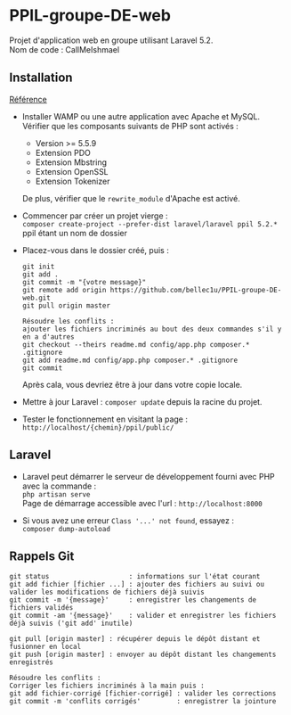 # PPIL-groupe-DE-web

Projet d'application web en groupe utilisant Laravel 5.2.  
Nom de code : CallMeIshmael

## Installation

[Référence](https://openclassrooms.com/courses/decouvrez-le-framework-php-laravel-1/installation-et-organisation-1)

- Installer WAMP ou une autre application avec Apache et MySQL.  
  Vérifier que les composants suivants de PHP sont activés :
    - Version >= 5.5.9
    - Extension PDO
    - Extension Mbstring
    - Extension OpenSSL
    - Extension Tokenizer

  De plus, vérifier que le `rewrite_module` d'Apache est activé.

- Commencer par créer un projet vierge :  
`composer create-project --prefer-dist laravel/laravel ppil 5.2.*` ppil étant un nom de dossier

- Placez-vous dans le dossier créé, puis :  
  ```
  git init
  git add .
  git commit -m "{votre message}"
  git remote add origin https://github.com/bellec1u/PPIL-groupe-DE-web.git
  git pull origin master

  Résoudre les conflits :
  ajouter les fichiers incriminés au bout des deux commandes s'il y en a d'autres
  git checkout --theirs readme.md config/app.php composer.* .gitignore
  git add readme.md config/app.php composer.* .gitignore
  git commit
  ```
  Après cala, vous devriez être à jour dans votre copie locale.

- Mettre à jour Laravel : `composer update` depuis la racine du projet.

- Tester le fonctionnement en visitant la page : `http://localhost/{chemin}/ppil/public/`

## Laravel

- Laravel peut démarrer le serveur de développement fourni avec PHP avec la commande :  
  `php artisan serve`  
  Page de démarrage accessible avec l'url : `http://localhost:8000`

- Si vous avez une erreur `Class '...' not found`, essayez :  
  `composer dump-autoload`


## Rappels Git

```
git status                    : informations sur l'état courant
git add fichier [fichier ...] : ajouter des fichiers au suivi ou valider les modifications de fichiers déjà suivis
git commit -m '{message}'     : enregistrer les changements de fichiers validés
git commit -am '{message}'    : valider et enregistrer les fichiers déjà suivis ('git add' inutile)

git pull [origin master] : récupérer depuis le dépôt distant et fusionner en local
git push [origin master] : envoyer au dépôt distant les changements enregistrés

Résoudre les conflits :
Corriger les fichiers incriminés à la main puis :
git add fichier-corrigé [fichier-corrigé] : valider les corrections
git commit -m 'conflits corrigés'         : enregistrer la jointure
```

